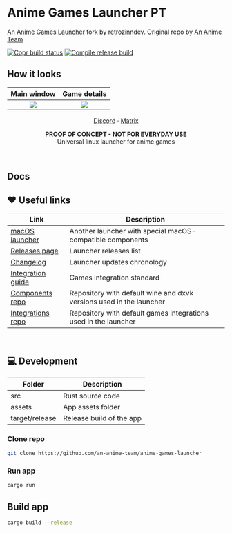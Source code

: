 # Anime Games Launcher PT
An [Anime Games Launcher](https://github.com/an-anime-team) fork by [retrozinndev](https://github.com/retrozinndev). Original repo by [An Anime Team](https://github.com/an-anime-team)


[![Copr build status](https://copr.fedorainfracloud.org/coprs/retrozinndev/anime-games-launcher/package/anime-games-launcher/status_image/last_build.png)](https://copr.fedorainfracloud.org/coprs/retrozinndev/anime-games-launcher/package/anime-games-launcher/)
[![Compile release build](https://github.com/retrozinndev/anime-games-launcher-pt/actions/workflows/compile_release_build.yml/badge.svg)](https://github.com/retrozinndev/anime-games-launcher-pt/actions/workflows/compile_release_build.yml)


## How it looks
| Main window | Game details |
| :-: | :-: |
| <picture><source media="(prefers-color-scheme: dark)" srcset="repository/main-dark.png"><img src="repository/main-light.png"></picture> | <picture><source media="(prefers-color-scheme: dark)" srcset="repository/details-dark.png"><img src="repository/details-light.png"></picture> |

<p align="center">
    <a href="https://discord.gg/ck37X6UWBp">Discord</a> ·
    <a href="https://matrix.to/#/#an-anime-game:envs.net">Matrix</a>
</p>

<p align="center">
    <b>PROOF OF CONCEPT - NOT FOR EVERYDAY USE</b></br>
    Universal linux launcher for anime games
</p>

<br>

## Docs


## ♥️ Useful links

| Link | Description |
| - | - |
| [macOS launcher](https://github.com/3Shain/yet-another-anime-game-launcher) | Another launcher with special macOS-compatible components |
| [Releases page](https://github.com/an-anime-team/anime-games-launcher/releases) | Launcher releases list |
| [Changelog](CHANGELOG.md) | Launcher updates chronology |
| [Integration guide](repository/integrations) | Games integration standard |
| [Components repo](https://github.com/an-anime-team/components) | Repository with default wine and dxvk versions used in the launcher |
| [Integrations repo](https://github.com/an-anime-team/game-integrations) | Repository with default games integrations used in the launcher |

<br>

## 💻 Development

| Folder | Description |
| - | - |
| src | Rust source code |
| assets | App assets folder |
| target/release | Release build of the app |

### Clone repo

```sh
git clone https://github.com/an-anime-team/anime-games-launcher
```

### Run app

```sh
cargo run
```

## Build app

```sh
cargo build --release
```
